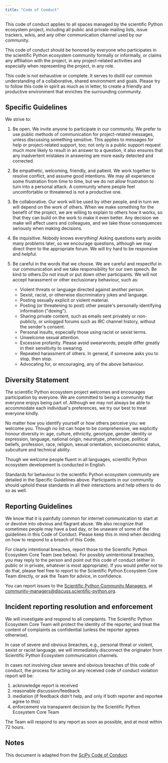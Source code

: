 ```yaml
---
title: "Code of Conduct"
---
```


This code of conduct applies to all spaces managed by the scientific Python
ecosystem project, including all public and private mailing lists,
issue trackers, wikis, and any other communication channel used by our
community.

This code of conduct should be honored by everyone who participates in the
scientific Python ecosystem community formally or informally, or
claims any affiliation with the project, in any project-related activities and
especially when representing the project, in any role.

This code is not exhaustive or complete.
It serves to distill our common understanding of a collaborative, shared
environment and goals.
Please try to follow this code in spirit as much as in letter, to create a
friendly and productive environment that enriches the surrounding community.

## Specific Guidelines

We strive to:

1.  Be open.
    We invite anyone to participate in our community.
    We prefer to use public methods of communication for project-related messages,
    unless discussing something sensitive.
    This applies to messages for help or project-related support, too; not only
    is a public support request much more likely to result in an answer to a
    question, it also ensures that any inadvertent mistakes in answering are more
    easily detected and corrected.

2.  Be empathetic, welcoming, friendly, and patient.
    We work together to resolve conflict, and assume good intentions.
    We may all experience some frustration from time to time, but
    we do not allow frustration to turn into a personal attack.
    A community where people feel uncomfortable or threatened is not a productive one.

3.  Be collaborative.
    Our work will be used by other people, and in turn
    we will depend on the work of others.
    When we make something for the benefit of the project, we are willing to explain
    to others how it works, so that they can build on the work to make it even better.
    Any decision we make will affect users and colleagues, and we take
    those consequences seriously when making decisions.

4.  Be inquisitive.
    Nobody knows everything!
    Asking questions early avoids many problems later, so we encourage
    questions, although we may direct them to the appropriate forum.
    We will try hard to be responsive and helpful.

5.  Be careful in the words that we choose.
    We are careful and respectful in our communication and
    we take responsibility for our own speech.
    Be kind to others.Do not insult or put down other participants.
    We will not accept harassment or other exclusionary behaviour, such as:
    - Violent threats or language directed against another person.
    - Sexist, racist, or otherwise discriminatory jokes and language.
    - Posting sexually explicit or violent material.
    - Posting (or threatening to post) other people's personally identifying information ("doxing").
    - Sharing private content, such as emails sent privately or non-publicly,
      or unlogged forums such as IRC channel history, without the sender's consent.
    - Personal insults, especially those using racist or sexist terms.
    - Unwelcome sexual attention.
    - Excessive profanity.
      Please avoid swearwords; people differ greatly in their sensitivity to swearing.
    - Repeated harassment of others.
      In general, if someone asks you to stop, then stop.
    - Advocating for, or encouraging, any of the above behaviour.

## Diversity Statement

The scientific Python ecosystem project welcomes and encourages participation by everyone.
We are committed to being a community that everyone enjoys being part of.
Although we may not always be able to accommodate each individual's preferences,
we try our best to treat everyone kindly.

No matter how you identify yourself or how others perceive you: we welcome you.
Though no list can hope to be comprehensive, we explicitly honour diversity in:
age, culture, ethnicity, genotype, gender identity or expression, language,
national origin, neurotype, phenotype, political beliefs, profession, race, religion,
sexual orientation, socioeconomic status, subculture and technical ability.

Though we welcome people fluent in all languages, scientific Python ecosystem
development is conducted in English.

Standards for behaviour in the scientific Python ecosystem community are
detailed in the Specific Guidelines above.
Participants in our community should uphold these standards in all their
interactions and help others to do so as well.

## Reporting Guidelines

We know that it is painfully common for internet communication to start
at or devolve into obvious and flagrant abuse.
We also recognize that sometimes people may have a bad day, or be unaware of
some of the guidelines in this Code of Conduct.
Please keep this in mind when deciding on how to respond to a breach of this Code.

For clearly intentional breaches, report those to the Scientific Python
Ecosystem Core Team (see below).
For possibly unintentional breaches, you may reply to the person and point out
this code of conduct (either in public or in private, whatever is most
appropriate).
If you would prefer not to do that, please feel free to report to the
Scientific Python Ecosystem Core Team directly, or ask the Team for advice, in
confidence.

You can report issues to the
[Scientific Python Community Managers](/about/#community-managers),
at <community-managers@discuss.scientific-python.org>.

<!--
If your report involves any members of the Team, or if they feel they
have a conflict of interest in handling it, then they will recuse
themselves from considering your report. Alternatively, if for any
reason you feel uncomfortable making a report to the Team, then you
can also contact:

-   Senior [NumFOCUS
    staff](https://numfocus.org/code-of-conduct#persons-responsible):
    <conduct@numfocus.org>.
-->

## Incident reporting resolution and enforcement

We will investigate and respond to all complaints.
The Scientific Python Ecosystem Core Team will protect the identity of the
reporter, and treat the content of complaints as confidential (unless the
reporter agrees otherwise).

In case of severe and obvious breaches, e.g., personal threat or
violent, sexist or racist language, we will immediately disconnect the
originator from Scientific Python Ecosystem communication channels.

In cases not involving clear severe and obvious breaches of this code of
conduct, the process for acting on any received code of conduct
violation report will be:

1.  acknowledge report is received
2.  reasonable discussion/feedback
3.  mediation (if feedback didn't help, and only if both reporter and
    reportee agree to this)
4.  enforcement via transparent decision by the Scientific Python Ecosystem
    Core Team

The Team will respond to any report as soon as possible, and at most
within 72 hours.

## Notes

This document is adapted from the
[SciPy Code of Conduct](http://scipy.github.io/devdocs/dev/conduct/code_of_conduct.html).
